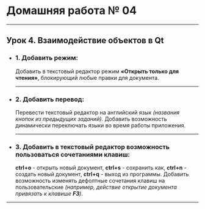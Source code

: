 # Домашняя работа № 04
-------------------------------

## Урок 4. Взаимодействие объектов в Qt

- ### 1. Добавить режим:
    Добавить в текстовый редактор режим **«Открыть только для чтения»**, блокирующий любые правки для документа.

    -------------------------------
    
- ### 2. Добавить перевод:
    Перевести текстовый редактор на английский язык *(названия кнопок из предыдущих заданий)*. Добавить возможность динамически переключать языки во время работы приложения.

    -------------------------------
    
- ### 3. Добавить в текстовый редактор возможность пользоваться сочетаниями клавиш:
    **ctrl+o** - открыть новый документ, **ctrl+s** - сохранить как, **ctrl+n** - создать новый документ, **ctrl+q** - выход из программы. Добавить возможность изменять дефолтные сочетания клавиш на пользовательские *(например, действие открытие документа привязать к клавише ***F3***)*.

-------------------------------
